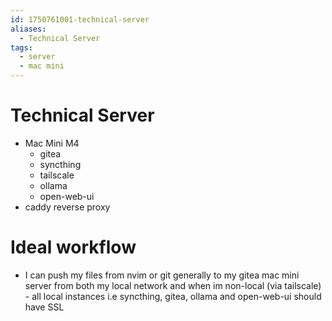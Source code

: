 ```yaml
---
id: 1750761001-technical-server
aliases:
  - Technical Server
tags:
  - server
  - mac mini
---
```


# Technical Server

- Mac Mini M4
  - gitea
  - syncthing
  - tailscale
  - ollama
  - open-web-ui
- caddy reverse proxy

# Ideal workflow

- I can push my files from nvim or git generally to my gitea mac mini server from both my local network and when im non-local (via tailscale) - all local instances i.e syncthing, gitea, ollama and open-web-ui should have SSL
